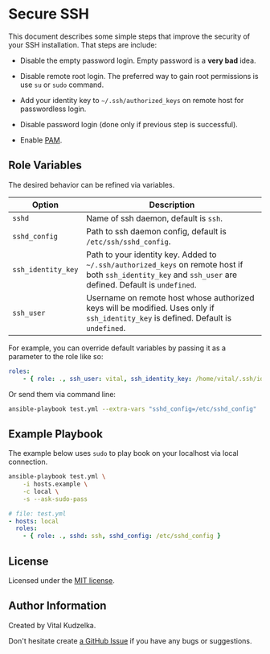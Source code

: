 Secure SSH
==========

This document describes some simple steps that improve the security of your SSH
installation. That steps are include:

* Disable the empty password login. Empty password is a **very bad** idea.

* Disable remote root login. The preferred way to gain root permissions is use
  `su` or `sudo` command.

* Add your identity key to `~/.ssh/authorized_keys` on remote host for
  passwordless login.

* Disable password login (done only if previous step is successful).

* Enable [PAM](http://en.wikipedia.org/wiki/Pluggable_authentication_modules).

Role Variables
--------------

The desired behavior can be refined via variables.

Option | Description
--- | ---
`sshd` | Name of ssh daemon, default is `ssh`.
`sshd_config` | Path to ssh daemon config, default is `/etc/ssh/sshd_config`.
`ssh_identity_key` | Path to your identity key. Added to `~/.ssh/authorized_keys` on remote host if both `ssh_identity_key` and `ssh_user` are defined. Default is `undefined`.
`ssh_user` | Username on remote host whose authorized keys will be modified. Uses only if `ssh_identity_key` is defined. Default is `undefined`.

For example, you can override default variables by passing it as a parameter to
the role like so:

```yaml
roles:
    - { role: ., ssh_user: vital, ssh_identity_key: /home/vital/.ssh/id_rsa.pub }
```

Or send them via command line:

```bash
ansible-playbook test.yml --extra-vars "sshd_config=/etc/sshd_config"
```

Example Playbook
----------------

The example below uses `sudo` to play book on your localhost via local
connection.

```bash
ansible-playbook test.yml \
    -i hosts.example \
    -c local \
    -s --ask-sudo-pass
 ```

```yaml
# file: test.yml
- hosts: local
  roles:
    - { role: ., sshd: ssh, sshd_config: /etc/sshd_config }
```

License
-------

Licensed under the [MIT license](http://mit-license.org/vitalk).

Author Information
------------------

Created by Vital Kudzelka.

Don't hesitate create [a GitHub Issue](https://github.com/vitalk/ansible-secure-ssh/issues) if you have any bugs or suggestions.
